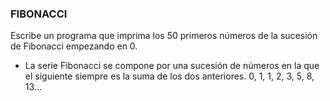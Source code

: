 ### FIBONACCI

Escribe un programa que imprima los 50 primeros números de la sucesión
 de Fibonacci empezando en 0.
 - La serie Fibonacci se compone por una sucesión de números en
   la que el siguiente siempre es la suma de los dos anteriores.
   0, 1, 1, 2, 3, 5, 8, 13...